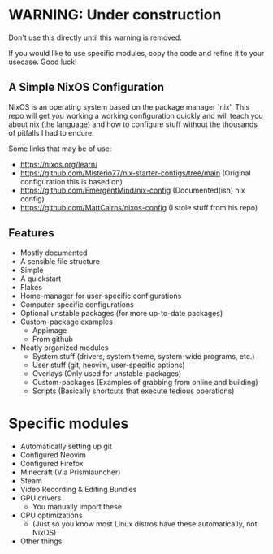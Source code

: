 # WARNING: Under construction

Don't use this directly until this warning is removed.

If you would like to use specific modules, copy the code and refine it to your usecase.
Good luck!


## A Simple NixOS Configuration

NixOS is an operating system based on the package manager 'nix'.
This repo will get you working a working configuration quickly and will teach you 
about nix (the language) and how to configure stuff without the thousands of pitfalls I had to endure.

Some links that may be of use:

- https://nixos.org/learn/
- https://github.com/Misterio77/nix-starter-configs/tree/main (Original configuration this is based on)
- https://github.com/EmergentMind/nix-config (Documented(ish) nix config)
- https://github.com/MattCairns/nixos-config (I stole stuff from his repo)

## Features

- Mostly documented
- A sensible file structure
- Simple
- A quickstart
- Flakes
- Home-manager for user-specific configurations
- Computer-specific configurations
- Optional unstable packages (for more up-to-date packages)
- Custom-package examples
  - Appimage
  - From github
- Neatly organized modules
  - System stuff (drivers, system theme, system-wide programs, etc.)
  - User stuff (git, neovim, user-specific options) 
  - Overlays (Only used for unstable-packages)
  - Custom-packages (Examples of grabbing from online and building)
  - Scripts (Basically shortcuts that execute tedious operations)


# Specific modules
- Automatically setting up git
- Configured Neovim
- Configured Firefox
- Minecraft (Via Prismlauncher)
- Steam
- Video Recording & Editing Bundles
- GPU drivers
  - You manually import these
- CPU optimizations 
  - (Just so you know most Linux distros have these automatically, not NixOS)
- Other things
